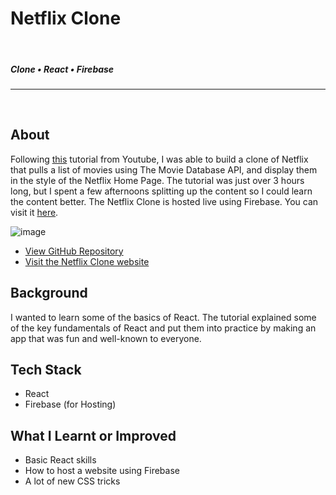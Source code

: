<!--- ----------------- -->
# Netflix Clone  
<br>

##### Clone • React • Firebase
<hr>
<br>
<!--- ----------------- -->

## **About**

<div class="pb-3"></div>

Following <a class="cyanLink" href="https://www.youtube.com/watch?v=XtMThy8QKqU">this</a> tutorial from Youtube, I was able to build a clone of Netflix that pulls a list of movies using The Movie Database API, and display them in the style of the Netflix Home Page. 
The tutorial was just over 3 hours long, but I spent a few afternoons splitting up the content so I could learn the content better. 
The Netflix Clone is hosted live using Firebase. You can visit it <a class="cyanLink" href="https://js-netflix-clone.web.app/">here</a>.

<!-- ----------- Image ----------- --> 
<div class="image-container">
	<img src="./assets/portfolio/images/netflixClone/1.jpg" loading="lazy" alt="image" class="image-75">
</div>
<!-- ----------------------------- -->

<div class="pb-3"></div>

* <a class="cyanLink" href="https://github.com/vondreii/js-netflix-clone">View GitHub Repository</a>
* <a class="cyanLink" href="https://js-netflix-clone.web.app/">Visit the Netflix Clone website</a>
  
<div class="pb-3"></div>

## **Background**

<div class="pb-3"></div>

I wanted to learn some of the basics of React. The tutorial explained some of the key fundamentals of React and put them into practice by making an app that was fun and well-known to everyone. 

<div class="pb-3"></div>

## **Tech Stack**

<div class="pb-3"></div>

* React
* Firebase (for Hosting)

<div class="pb-3"></div>

## **What I Learnt or Improved**

<div class="pb-3"></div>

* Basic React skills
* How to host a website using Firebase
* A lot of new CSS tricks

<div class="pb-3"></div>